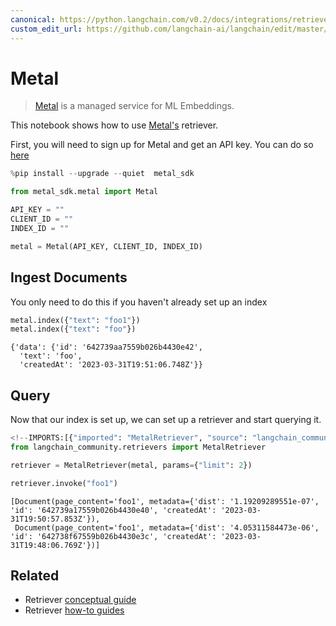 ```yaml
---
canonical: https://python.langchain.com/v0.2/docs/integrations/retrievers/metal/
custom_edit_url: https://github.com/langchain-ai/langchain/edit/master/docs/docs/integrations/retrievers/metal.ipynb
---
```


# Metal

> [Metal](https://github.com/getmetal/metal-python) is a managed service for ML Embeddings.

This notebook shows how to use [Metal's](https://docs.getmetal.io/introduction) retriever.

First, you will need to sign up for Metal and get an API key. You can do so [here](https://docs.getmetal.io/misc-create-app)

```python
%pip install --upgrade --quiet  metal_sdk
```

```python
from metal_sdk.metal import Metal

API_KEY = ""
CLIENT_ID = ""
INDEX_ID = ""

metal = Metal(API_KEY, CLIENT_ID, INDEX_ID)
```

## Ingest Documents

You only need to do this if you haven't already set up an index

```python
metal.index({"text": "foo1"})
metal.index({"text": "foo"})
```

```output
{'data': {'id': '642739aa7559b026b4430e42',
  'text': 'foo',
  'createdAt': '2023-03-31T19:51:06.748Z'}}
```

## Query

Now that our index is set up, we can set up a retriever and start querying it.

```python
<!--IMPORTS:[{"imported": "MetalRetriever", "source": "langchain_community.retrievers", "docs": "https://api.python.langchain.com/en/latest/retrievers/langchain_community.retrievers.metal.MetalRetriever.html", "title": "Metal"}]-->
from langchain_community.retrievers import MetalRetriever
```

```python
retriever = MetalRetriever(metal, params={"limit": 2})
```

```python
retriever.invoke("foo1")
```

```output
[Document(page_content='foo1', metadata={'dist': '1.19209289551e-07', 'id': '642739a17559b026b4430e40', 'createdAt': '2023-03-31T19:50:57.853Z'}),
 Document(page_content='foo1', metadata={'dist': '4.05311584473e-06', 'id': '642738f67559b026b4430e3c', 'createdAt': '2023-03-31T19:48:06.769Z'})]
```

## Related

- Retriever [conceptual guide](/docs/concepts/#retrievers)
- Retriever [how-to guides](/docs/how_to/#retrievers)